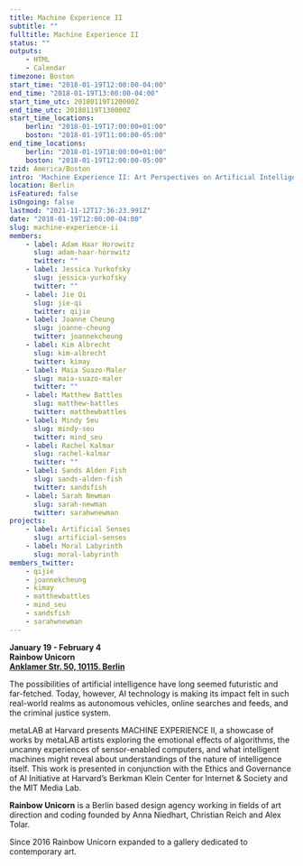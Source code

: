 ```yaml
---
title: Machine Experience II
subtitle: ""
fulltitle: Machine Experience II
status: ""
outputs:
    - HTML
    - Calendar
timezone: Boston
start_time: "2018-01-19T12:00:00-04:00"
end_time: "2018-01-19T13:00:00-04:00"
start_time_utc: 20180119T120000Z
end_time_utc: 20180119T130000Z
start_time_locations:
    berlin: "2018-01-19T17:00:00+01:00"
    boston: "2018-01-19T11:00:00-05:00"
end_time_locations:
    berlin: "2018-01-19T18:00:00+01:00"
    boston: "2018-01-19T12:00:00-05:00"
tzid: America/Boston
intro: 'Machine Experience II: Art Perspectives on Artificial Intelligence'
location: Berlin
isFeatured: false
isOngoing: false
lastmod: "2021-11-12T17:36:23.991Z"
date: "2018-01-19T12:00:00-04:00"
slug: machine-experience-ii
members:
    - label: Adam Haar Horowitz
      slug: adam-haar-horowitz
      twitter: ""
    - label: Jessica Yurkofsky
      slug: jessica-yurkofsky
      twitter: ""
    - label: Jie Qi
      slug: jie-qi
      twitter: qijie
    - label: Joanne Cheung
      slug: joanne-cheung
      twitter: joannekcheung
    - label: Kim Albrecht
      slug: kim-albrecht
      twitter: kimay
    - label: Maia Suazo-Maler
      slug: maia-suazo-maler
      twitter: ""
    - label: Matthew Battles
      slug: matthew-battles
      twitter: matthewbattles
    - label: Mindy Seu
      slug: mindy-seu
      twitter: mind_seu
    - label: Rachel Kalmar
      slug: rachel-kalmar
      twitter: ""
    - label: Sands Alden Fish
      slug: sands-alden-fish
      twitter: sandsfish
    - label: Sarah Newman
      slug: sarah-newman
      twitter: sarahwnewman
projects:
    - label: Artificial Senses
      slug: artificial-senses
    - label: Moral Labyrinth
      slug: moral-labyrinth
members_twitter:
    - qijie
    - joannekcheung
    - kimay
    - matthewbattles
    - mind_seu
    - sandsfish
    - sarahwnewman
---
```

**January 19 - February 4**<br />
**Rainbow Unicorn**<br />
**[Anklamer Str. 50, 10115. Berlin](https://maps.google.com/?q=Anklamer+Str.+5010115+Berlin&entry=gmail&source=g)**



The possibilities of artificial intelligence have long seemed futuristic and far-fetched. Today, however, AI technology is making its impact felt in such real-world realms as autonomous vehicles, online searches and feeds, and the criminal justice system.

metaLAB at Harvard presents MACHINE EXPERIENCE II, a showcase of works by metaLAB artists exploring the emotional effects of algorithms, the uncanny experiences of sensor-enabled computers, and what intelligent machines might reveal about understandings of the nature of intelligence itself. This work is presented in conjunction with the Ethics and Governance of AI Initiative at Harvard’s Berkman Klein Center for Internet & Society and the MIT Media Lab.



**Rainbow Unicorn** is a Berlin based design agency working in fields of art direction and coding founded by Anna Niedhart, Christian Reich and Alex Tolar.

Since 2016 Rainbow Unicorn expanded to a gallery dedicated to contemporary art.